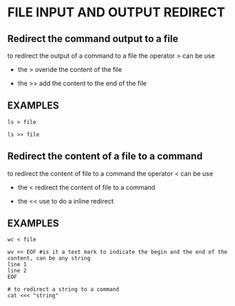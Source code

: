 # FILE INPUT AND OUTPUT REDIRECT

## Redirect the command output to a file

to redirect the output of a command to a file the operator > can be use

- the > overide the content of the file

- the >> add the content to the end of the file

## EXAMPLES

```
ls > file
```

```
ls >> file
```

## Redirect the content of a file to a command

to redirect the content of file to a command the operator < can be use

- the < redirect the content of file to a command

- the << use to do a inline redirect

## EXAMPLES

```
wc < file
```

```
wv << EOF #is it a text mark to indicate the begin and the end of the content, can be any string
line 1
line 2
EOF
```

```
# to redirect a string to a command
cat <<< "string"
```
